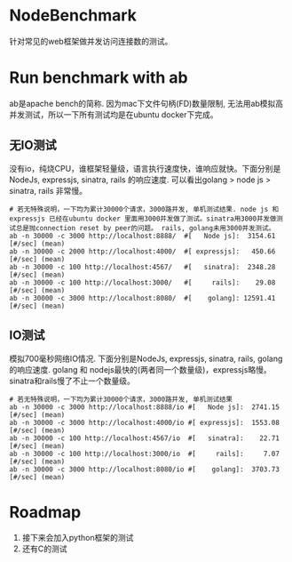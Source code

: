 # NodeBenchmark
针对常见的web框架做并发访问连接数的测试。


# Run benchmark with ab

ab是apache bench的简称. 因为mac下文件句柄(FD)数量限制, 无法用ab模拟高并发测试，所以一下所有测试均是在ubuntu docker下完成。

## 无IO测试
没有io，纯烧CPU，谁框架轻量级，语言执行速度快，谁响应就快。下面分别是NodeJs, expressjs, sinatra, rails 的响应速度. 可以看出golang > node js > sinatra, rails 非常慢。

```
# 若无特殊说明，一下均为累计30000个请求，3000路并发, 单机测试结果. node js 和expressjs 已经在ubuntu docker 里面用3000并发做了测试。sinatra用3000并发做测试总是抛connection reset by peer的问题。 rails, golang未用3000并发测试。
ab -n 30000 -c 3000 http://localhost:8888/  #[   Node js]:  3154.61 [#/sec] (mean)
ab -n 30000 -c 2000 http://localhost:4000/  #[ expressjs]:   450.66 [#/sec] (mean)
ab -n 30000 -c 100 http://localhost:4567/   #[   sinatra]:  2348.28 [#/sec] (mean)
ab -n 30000 -c 100 http://localhost:3000/   #[     rails]:    29.08 [#/sec] (mean)
ab -n 30000 -c 3000 http://localhost:8080/  #[    golang]: 12591.41 [#/sec] (mean)
```

## IO测试
模拟700毫秒网络IO情况. 下面分别是NodeJs, expressjs, sinatra, rails, golang 的响应速度. golang 和 nodejs最快的(两者同一个数量级)，expressjs略慢。sinatra和rails慢了不止一个数量级。

~~~
# 若无特殊说明，一下均为累计30000个请求，3000路并发, 单机测试结果
ab -n 30000 -c 3000 http://localhost:8888/io #[   Node js]:  2741.15 [#/sec] (mean)
ab -n 30000 -c 3000 http://localhost:4000/io #[ expressjs]:  1553.08 [#/sec] (mean)
ab -n 30000 -c 100 http://localhost:4567/io  #[   sinatra]:    22.71 [#/sec] (mean)
ab -n 30000 -c 100 http://localhost:3000/io  #[     rails]:     7.07 [#/sec] (mean)
ab -n 30000 -c 3000 http://localhost:8080/io #[    golang]:  3703.73 [#/sec] (mean)
~~~

# Roadmap
1. 接下来会加入python框架的测试
2. 还有C的测试



